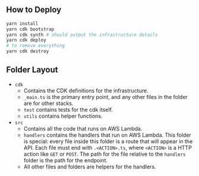 ## How to Deploy

```bash
yarn install
yarn cdk bootstrap
yarn cdk synth # should output the infrastructure details
yarn cdk deploy
# to remove everything
yarn cdk destroy
```

## Folder Layout

- `cdk`
  - Contains the CDK definitions for the infrastructure.
  - `_main.ts` is the primary entry point, and any other files in the folder are
    for other stacks.
  - `test` contains tests for the cdk itself.
  - `utils` contains helper functions.
- `src`
  - Contains all the code that runs on AWS Lambda.
  - `handlers` contains the handlers that run on AWS Lambda. This folder is
    special: every file inside this folder is a route that will appear in the
    API. Each file must end with `.<ACTION>.ts`, where `<ACTION>` is a HTTP
    action like `GET` or `POST`. The path for the file relative to the
    `handlers` folder is the path for the endpoint.
  - All other files and folders are helpers for the handlers.
